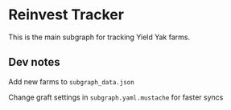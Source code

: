 # Reinvest Tracker

This is the main subgraph for tracking Yield Yak farms.

## Dev notes

Add new farms to `subgraph_data.json`

Change graft settings in `subgraph.yaml.mustache` for faster syncs
